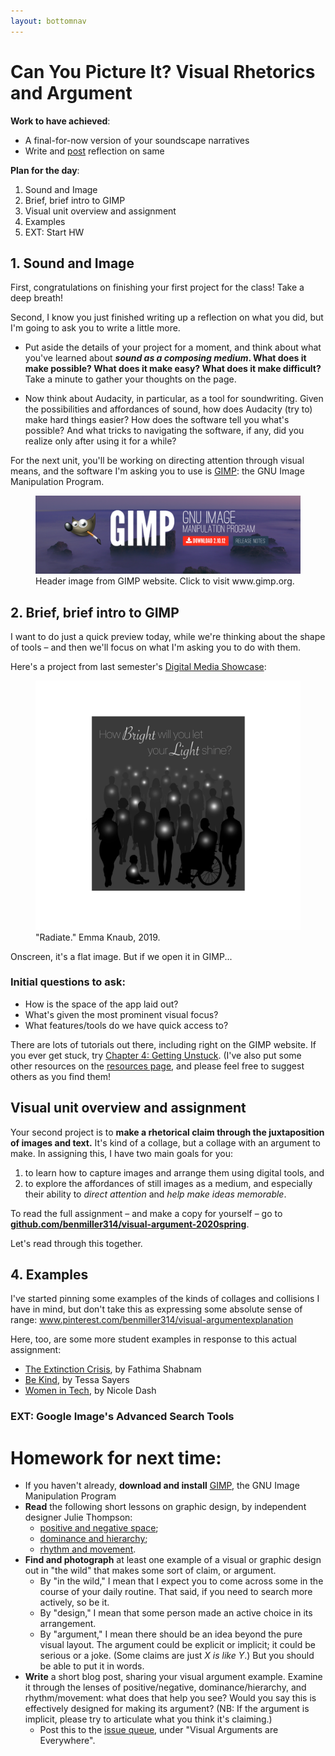 ```yaml
---
layout: bottomnav
---
```


# Can You Picture It? Visual Rhetorics and Argument

**Work to have achieved**:

* A final-for-now version of your soundscape narratives
* Write and [post]({{site.github.issues_url}}/3) reflection on same


**Plan for the day**:

1. Sound and Image
2. Brief, brief intro to GIMP
3. Visual unit overview and assignment
4. Examples
5. EXT: Start HW
<!-- Have GIMP running in the BG -->

## 1. Sound and Image

First, congratulations on finishing your first project for the class! Take a deep breath!

Second, I know you just finished writing up a reflection on what you did, but I'm going to ask you to write a little more.

* Put aside the details of your project for a moment, and think about what you've learned about **_sound as a composing medium_. What does it make possible? What does it make easy? What does it make difficult?** Take a minute to gather your thoughts on the page.

* Now think about Audacity, in particular, as a tool for soundwriting. Given the possibilities and affordances of sound, how does Audacity (try to) make hard things easier? How does the software tell you what's possible? And what tricks to navigating the software, if any, did you realize only after using it for a while?
<!-- discuss the visual layout of Audacity, e.g. the layers; the feedback of cursor events and changing size/position; the menus -->

<!-- FOR NEXT TIME: You can take 10 minutes here to discuss and share ideas in the google doc -->

For the next unit, you'll be working on directing attention through visual means, and the software I'm asking you to use is [GIMP](https://www.gimp.org/downloads/): the <span title="GNU, in turn, stands for 'GNU's Not Unix.' Yyup.">GNU</span> Image Manipulation Program.

<figure>
<a href="https://www.gimp.org"><img src="../assets/img/gimp-header.png" alt="over background of misty rocks in shades of purple, text reads 'GIMP: Gnu Image Manipulation Program'"></a>
<figcaption>Header image from GIMP website. Click to visit www.gimp.org.</figcaption>
</figure>

## 2. Brief, brief intro to GIMP
I want to do just a quick preview today, while we're thinking about the shape of tools – and then we'll focus on what I'm asking you to do with them.

Here's a project from last semester's <a href="http://dmap.pitt.edu/digital-showcase-fall-2019">Digital Media Showcase</a>:
<figure>
<a href="http://dmap.pitt.edu/node/300"><img src="https://github.com/emmaknaub/visual-argument/blob/master/visual_argument.png?raw=true" alt="A varied crowd of silhouetted people recedes into the distance; each has a glowing light in their chest. Text reads: 'How bright will you let your light shine?'"></a>
<figcaption>"Radiate." Emma Knaub, 2019.</figcaption>
</figure>

Onscreen, it's a flat image. But if we open it in GIMP...

### Initial questions to ask:

- How is the space of the app laid out?
- What's given the most prominent visual focus?
- What features/tools do we have quick access to?

<!-- give tour: layers at bottom right, tools at upper left, tool options at lower left, undo at top right. -->
<!-- Toggle visibility. -->
<!-- Duplicate -->



<div class="alert alert-info">
There are lots of tutorials out there, including right on the GIMP website. If you ever get stuck, try <a href="https://docs.gimp.org/2.10/en/gimp-getting-unstuck.html">Chapter 4: Getting Unstuck</a>. (I've also put some other resources on the <a href="{{site.course.base_path}}resources">resources page</a>, and please feel free to suggest others as you find them!
</div>

## Visual unit overview and assignment

Your second project is to **make a rhetorical claim through the juxtaposition of images and text.** It's kind of a collage, but a collage with an argument to make. In assigning this, I have two main goals for you:

1. to learn how to capture images and arrange them using digital tools, and
2. to explore the affordances of still images as a medium, and especially their ability to _direct attention_ and _help make ideas memorable_.

<div class="alert alert-success">
To read the full assignment – and make a copy for yourself – go to <strong><a href="https://github.com/benmiller314/visual-argument-2020spring#project-2-visual-argument--rhetorical-collage">github.com/benmiller314/visual-argument-2020spring</a></strong>.
</div>

Let's read through this together.

<!-- Go through overview, constraints, deadlines. -->

## 4. Examples

I've started pinning some examples of the kinds of collages and collisions I have in mind, but don't take this as expressing some absolute sense of range:
<a href="https://www.pinterest.com/benmiller314/visual-argumentexplanation/">www.pinterest.com/benmiller314/visual-argumentexplanation</a>

Here, too, are some more student examples in response to this actual assignment:
* [The Extinction Crisis](http://dmap.pitt.edu/node/301), by Fathima Shabnam
* [Be Kind](http://dmap.pitt.edu/node/244), by Tessa Sayers
* [Women in Tech](http://dmap.pitt.edu/node/245), by Nicole Dash

<!-- FOR NEXT TIME: You have 15 more minutes, even after the demo! Ask students to manipulate the image they posted to the Greetings and Salutations forum post. -->

### EXT: Google Image's Advanced Search Tools
<!--
Not everything is just available for any use – even if you can find it on a public website. See my FAQ from last year at https://cdm2017.majoringinmeta.net/lesson-04/#key-questions-and-considerations-20-30-min.
-->

<!--
## EXT: More on GIMP
I'll demo, using Beverly & Pack. "Fly Me to the Moon, by Way of a Hot Air Balloon."" 7 Sept. 2009. Flickr, https://www.flickr.com/photos/walkadog/3897126692/.

Points to hit:
* Single window mode
* Lots of selection tools
   - Quick Mask to help see what's currently selected
* Pay attention to the tiny text at the bottom
<!--* Extracting objects from background. Inverse select-->
<!--
* Layers! Of course layers
* Clone tool; tool settings window
* Scale effects. Rasters vs. vectors
-->



# Homework for next time:

* If you haven't already, **download and install** [GIMP](https://www.gimp.org/downloads/), the GNU Image Manipulation Program
* **Read** the following short lessons on graphic design, by independent designer Julie Thompson:
   - <a href="https://www.thetypetree.com/blog/graphic-design-101-positive-and-negative-space">positive and negative space</a>;
   - <a href="https://www.thetypetree.com/blog/graphic-design-101-dominancehierarchy">dominance and hierarchy</a>;
   - <a href="https://www.thetypetree.com/blog/graphic-design-101-rhythm-and-movement">rhythm and movement</a>.
* **Find and photograph** at least one example of a visual or graphic design out in "the wild" that makes some sort of claim, or argument.
   - By "in the wild," I mean that I expect you to come across some in the course of your daily routine. That said, if you need to search more actively, so be it.
   - By "design," I mean that some person made an active choice in its arrangement.
   - By "argument," I mean there should be an idea beyond the pure visual layout. The argument could be explicit or implicit; it could be serious or a joke. (Some claims are just _X is like Y_.) But you should be able to put it in words.
* **Write** a short blog post, sharing your visual argument example. Examine it through the lenses of positive/negative, dominance/hierarchy, and rhythm/movement: what does that help you see? Would you say this is effectively designed for making its argument? (NB: If the argument is implicit, please try to articulate what you think it's claiming.)
   - Post this to the [issue queue]({{site.github.issues_url}}), under "Visual Arguments are Everywhere".
